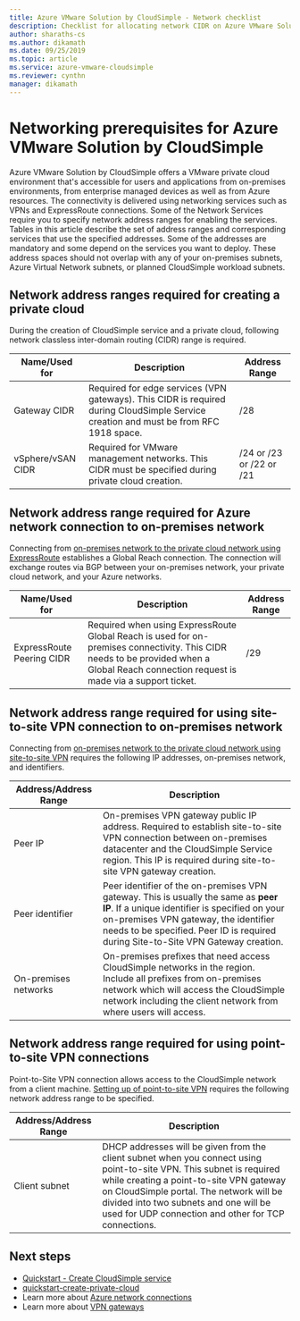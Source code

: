 ```yaml
---
title: Azure VMware Solution by CloudSimple - Network checklist 
description: Checklist for allocating network CIDR on Azure VMware Solution by CloudSimple  
author: sharaths-cs 
ms.author: dikamath 
ms.date: 09/25/2019 
ms.topic: article 
ms.service: azure-vmware-cloudsimple 
ms.reviewer: cynthn 
manager: dikamath 
---
```


# Networking prerequisites for Azure VMware Solution by CloudSimple

Azure VMware Solution by CloudSimple offers a VMware private cloud environment that's accessible for users and applications from on-premises environments, from enterprise managed devices as well as from Azure resources. The connectivity is delivered using networking services such as VPNs and ExpressRoute connections.  Some of the Network Services require you to specify network address ranges for enabling the services.  Tables in this article describe the set of address ranges and corresponding services that use the specified addresses.  Some of the addresses are mandatory and some depend on the services you want to deploy.  These address spaces should not overlap with any of your on-premises subnets, Azure Virtual Network subnets, or planned CloudSimple workload subnets.

## Network address ranges required for creating a private cloud

During the creation of CloudSimple service and a private cloud, following network classless inter-domain routing (CIDR) range is required.

| Name/Used for     | Description                                                                                                                            | Address Range            |
|-------------------|----------------------------------------------------------------------------------------------------------------------------------------|--------------------------|
| Gateway CIDR      | Required for edge services (VPN gateways).  This CIDR is required during CloudSimple Service creation and must be from RFC 1918 space. | /28                      |
| vSphere/vSAN CIDR | Required for VMware management networks. This CIDR must be specified during private cloud creation.                                    | /24 or /23 or /22 or /21 |

## Network address range required for Azure network connection to on-premises network

Connecting from [on-premises network to the private cloud network using ExpressRoute](on-premises-connection.md) establishes a Global Reach connection.  The connection will exchange routes via BGP between your on-premises network, your private cloud network, and your Azure networks.

| Name/Used for             | Description                                                                                                                                                                             | Address Range |
|---------------------------|-----------------------------------------------------------------------------------------------------------------------------------------------------------------------------------------|---------------|
| ExpressRoute Peering CIDR | Required when using ExpressRoute Global Reach is used for on-premises connectivity. This CIDR needs to be provided when a Global Reach connection request is made via a support ticket. | /29           |

## Network address range required for using site-to-site VPN connection to on-premises network

Connecting from [on-premises network to the private cloud network using site-to-site VPN](vpn-gateway.md) requires the following IP addresses, on-premises network, and identifiers. 

| Address/Address Range | Description                                                                                                                                                                                                                                                           |
|-----------------------|-----------------------------------------------------------------------------------------------------------------------------------------------------------------------------------------------------------------------------------------------------------------------|
| Peer IP               | On-premises VPN gateway public IP address. Required to establish site-to-site VPN connection between on-premises datacenter and the CloudSimple Service region. This IP is required during site-to-site VPN gateway creation.                                         |
| Peer identifier       | Peer identifier of the on-premises VPN gateway. This is usually the same as **peer IP**.  If a unique identifier is specified on your on-premises VPN gateway, the identifier needs to be specified.  Peer ID is required during Site-to-Site VPN Gateway creation.   |
| On-premises networks   | On-premises prefixes that need access CloudSimple networks in the region.  Include all prefixes from on-premises network which will access the CloudSimple network including the client network from where users will access.                                         |

## Network address range required for using point-to-site VPN connections

Point-to-Site VPN connection allows access to the CloudSimple network from a client machine.  [Setting up of point-to-site VPN](vpn-gateway.md) requires the following network address range to be specified.

| Address/Address Range | Description                                                                                                                                                                                                                                                                                                  |
|-----------------------|--------------------------------------------------------------------------------------------------------------------------------------------------------------------------------------------------------------------------------------------------------------------------------------------------------------|
| Client subnet         | DHCP addresses will be given from the client subnet when you connect using point-to-site VPN. This subnet is required while creating a point-to-site VPN gateway on CloudSimple portal.  The network will be divided into two subnets and one will be used for UDP connection and other for TCP connections. |

## Next steps

* [Quickstart - Create CloudSimple service](quickstart-create-cloudsimple-service.md)
* [quickstart-create-private-cloud](quickstart-create-private-cloud.md)
* Learn more about [Azure network connections](cloudsimple-azure-network-connection.md)
* Learn more about [VPN gateways](cloudsimple-vpn-gateways.md)

